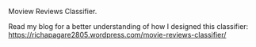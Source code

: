 Moview Reviews Classifier.

Read my blog for a better understanding of how I designed this classifier:
https://richapagare2805.wordpress.com/movie-reviews-classifier/
